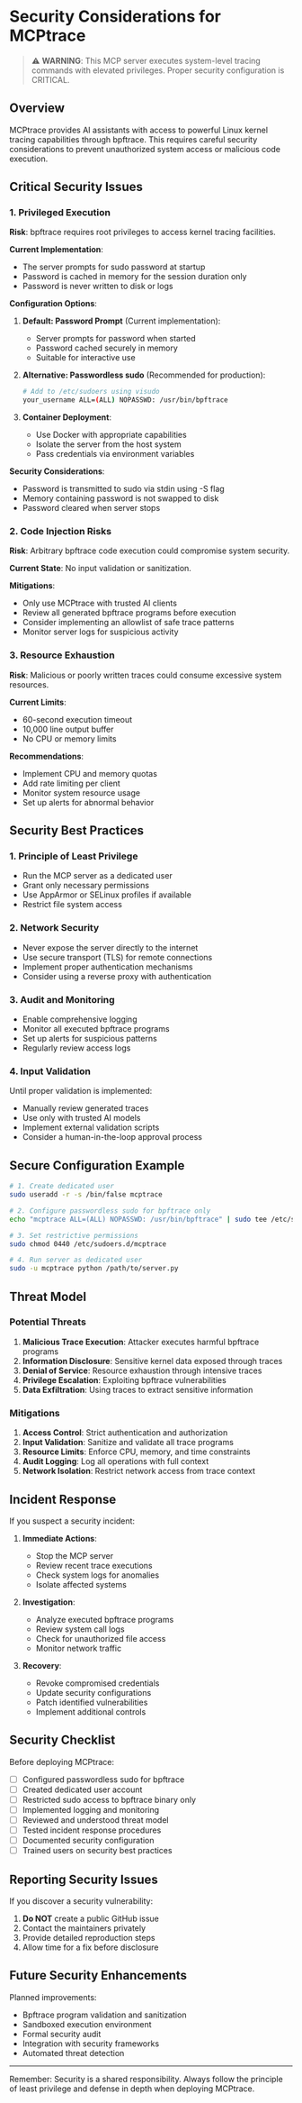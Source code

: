 # Security Considerations for MCPtrace

> ⚠️ **WARNING**: This MCP server executes system-level tracing commands with elevated privileges. Proper security configuration is CRITICAL.

## Overview

MCPtrace provides AI assistants with access to powerful Linux kernel tracing capabilities through bpftrace. This requires careful security considerations to prevent unauthorized system access or malicious code execution.

## Critical Security Issues

### 1. Privileged Execution

**Risk**: bpftrace requires root privileges to access kernel tracing facilities.

**Current Implementation**: 
- The server prompts for sudo password at startup
- Password is cached in memory for the session duration only
- Password is never written to disk or logs

**Configuration Options**:

1. **Default: Password Prompt** (Current implementation):
   - Server prompts for password when started
   - Password cached securely in memory
   - Suitable for interactive use

2. **Alternative: Passwordless sudo** (Recommended for production):
   ```bash
   # Add to /etc/sudoers using visudo
   your_username ALL=(ALL) NOPASSWD: /usr/bin/bpftrace
   ```

3. **Container Deployment**:
   - Use Docker with appropriate capabilities
   - Isolate the server from the host system
   - Pass credentials via environment variables

**Security Considerations**:
- Password is transmitted to sudo via stdin using -S flag
- Memory containing password is not swapped to disk
- Password cleared when server stops

### 2. Code Injection Risks

**Risk**: Arbitrary bpftrace code execution could compromise system security.

**Current State**: No input validation or sanitization.

**Mitigations**:
- Only use MCPtrace with trusted AI clients
- Review all generated bpftrace programs before execution
- Consider implementing an allowlist of safe trace patterns
- Monitor server logs for suspicious activity

### 3. Resource Exhaustion

**Risk**: Malicious or poorly written traces could consume excessive system resources.

**Current Limits**:
- 60-second execution timeout
- 10,000 line output buffer
- No CPU or memory limits

**Recommendations**:
- Implement CPU and memory quotas
- Add rate limiting per client
- Monitor system resource usage
- Set up alerts for abnormal behavior

## Security Best Practices

### 1. Principle of Least Privilege

- Run the MCP server as a dedicated user
- Grant only necessary permissions
- Use AppArmor or SELinux profiles if available
- Restrict file system access

### 2. Network Security

- Never expose the server directly to the internet
- Use secure transport (TLS) for remote connections
- Implement proper authentication mechanisms
- Consider using a reverse proxy with authentication

### 3. Audit and Monitoring

- Enable comprehensive logging
- Monitor all executed bpftrace programs
- Set up alerts for suspicious patterns
- Regularly review access logs

### 4. Input Validation

Until proper validation is implemented:
- Manually review generated traces
- Use only with trusted AI models
- Implement external validation scripts
- Consider a human-in-the-loop approval process

## Secure Configuration Example

```bash
# 1. Create dedicated user
sudo useradd -r -s /bin/false mcptrace

# 2. Configure passwordless sudo for bpftrace only
echo "mcptrace ALL=(ALL) NOPASSWD: /usr/bin/bpftrace" | sudo tee /etc/sudoers.d/mcptrace

# 3. Set restrictive permissions
sudo chmod 0440 /etc/sudoers.d/mcptrace

# 4. Run server as dedicated user
sudo -u mcptrace python /path/to/server.py
```

## Threat Model

### Potential Threats

1. **Malicious Trace Execution**: Attacker executes harmful bpftrace programs
2. **Information Disclosure**: Sensitive kernel data exposed through traces
3. **Denial of Service**: Resource exhaustion through intensive traces
4. **Privilege Escalation**: Exploiting bpftrace vulnerabilities
5. **Data Exfiltration**: Using traces to extract sensitive information

### Mitigations

1. **Access Control**: Strict authentication and authorization
2. **Input Validation**: Sanitize and validate all trace programs
3. **Resource Limits**: Enforce CPU, memory, and time constraints
4. **Audit Logging**: Log all operations with full context
5. **Network Isolation**: Restrict network access from trace context

## Incident Response

If you suspect a security incident:

1. **Immediate Actions**:
   - Stop the MCP server
   - Review recent trace executions
   - Check system logs for anomalies
   - Isolate affected systems

2. **Investigation**:
   - Analyze executed bpftrace programs
   - Review system call logs
   - Check for unauthorized file access
   - Monitor network traffic

3. **Recovery**:
   - Revoke compromised credentials
   - Update security configurations
   - Patch identified vulnerabilities
   - Implement additional controls

## Security Checklist

Before deploying MCPtrace:

- [ ] Configured passwordless sudo for bpftrace
- [ ] Created dedicated user account
- [ ] Restricted sudo access to bpftrace binary only
- [ ] Implemented logging and monitoring
- [ ] Reviewed and understood threat model
- [ ] Tested incident response procedures
- [ ] Documented security configuration
- [ ] Trained users on security best practices

## Reporting Security Issues

If you discover a security vulnerability:

1. **Do NOT** create a public GitHub issue
2. Contact the maintainers privately
3. Provide detailed reproduction steps
4. Allow time for a fix before disclosure

## Future Security Enhancements

Planned improvements:
- Bpftrace program validation and sanitization
- Sandboxed execution environment
- Formal security audit
- Integration with security frameworks
- Automated threat detection

---

Remember: Security is a shared responsibility. Always follow the principle of least privilege and defense in depth when deploying MCPtrace.